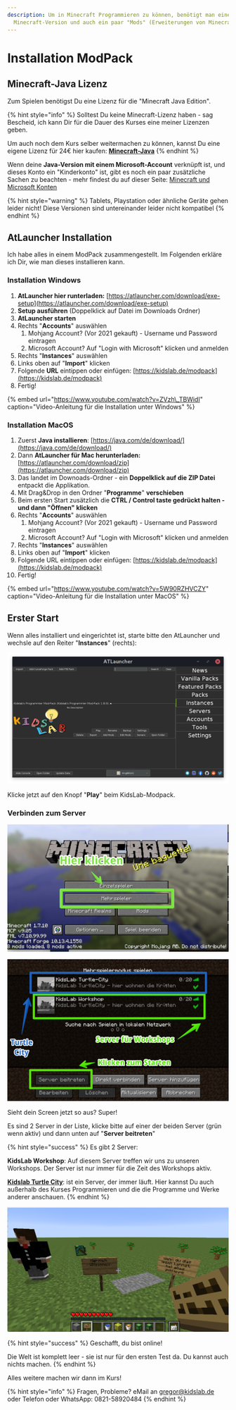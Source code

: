 ```yaml
---
description: Um in Minecraft Programmieren zu können, benötigt man eine spezielle
  Minecraft-Version und auch ein paar "Mods" (Erweiterungen von Minecraft.)
---
```


# Installation ModPack

## Minecraft-Java Lizenz

Zum Spielen benötigst Du eine Lizenz für die "Minecraft Java Edition".

{% hint style="info" %}
Solltest Du keine Minecraft-Lizenz haben - sag Bescheid, ich kann Dir für die Dauer des Kurses eine meiner Lizenzen geben.

Um auch noch dem Kurs selber weitermachen zu können, kannst Du eine eigene Lizenz für 24€ hier kaufen: [**Minecraft-Java**](https://www.minecraft.net/de-de/store/minecraft-java-edition)
{% endhint %}

Wenn deine **Java-Version mit einem Microsoft-Account** verknüpft ist, und dieses Konto ein "Kinderkonto" ist, gibt es noch ein paar zusätzliche Sachen zu beachten - mehr findest du auf dieser Seite: [Minecraft und Microsoft Konten](minecraft-und-microsoft-konten.md)

{% hint style="warning" %}
Tablets, Playstation oder ähnliche Geräte gehen leider nicht! Diese Versionen sind untereinander leider nicht kompatibel
{% endhint %}

## AtLauncher Installation

Ich habe alles in einem ModPack zusammengestellt. Im Folgenden erkläre ich Dir, wie man dieses installieren kann.

### Installation Windows

1. **AtLauncher hier runterladen:** [https://atlauncher.com/download/exe-setup](https://atlauncher.com/download/exe-setup)
2. **Setup ausführen** \(Doppelklick auf Datei im Downloads Ordner\)
3. **AtLauncher starten**
4. Rechts "**Accounts**" auswählen
   1. Mohjang Account? \(Vor 2021 gekauft\) - Username und Password eintragen
   2. Microsoft Account? Auf "Login with Microsoft" klicken und anmelden
5. Rechts "**Instances**" auswählen
6. Links oben auf "**Import**" klicken
7. Folgende **URL** eintippen oder einfügen: [https://kidslab.de/modpack](https://kidslab.de/modpack)
8. Fertig! 

{% embed url="https://www.youtube.com/watch?v=ZVzh\_TBWidI" caption="Video-Anleitung für die Installation unter Windows" %}

### **Installation MacOS**

1. Zuerst **Java installieren**: [https://java.com/de/download/](https://java.com/de/download/)
2. Dann **AtLauncher für Mac herunterladen:** [https://atlauncher.com/download/zip](https://atlauncher.com/download/zip)
3. Das landet im Downoads-Ordner - ein **Doppelklick auf die ZIP Datei** entpackt die Applikation.
4. Mit Drag&Drop in den Ordner "**Programme**" **verschieben**
5. Beim ersten Start zusätzlich die **CTRL / Control taste gedrückt halten - und dann "Öffnen" klicken**
6. Rechts "**Accounts**" auswählen
   1. Mohjang Account? \(Vor 2021 gekauft\) - Username und Password eintragen
   2. Microsoft Account? Auf "Login with Microsoft" klicken und anmelden
7. Rechts "**Instances**" auswählen
8. Links oben auf "**Import**" klicken
9. Folgende URL eintippen oder einfügen: [https://kidslab.de/modpack](https://kidslab.de/modpack)
10. Fertig! 

{% embed url="https://www.youtube.com/watch?v=5W90RZHVCZY" caption="Video-Anleitung für die Installation unter MacOS" %}

## Erster Start

Wenn alles installiert und eingerichtet ist, starte bitte den AtLauncher und wechsle auf den Reiter "**Instances**" \(rechts\):

![AtLauncher mit installiertem ModPack](../../.gitbook/assets/atlauncher.png)

Klicke jetzt auf den Knopf "**Play**" beim KidsLab-Modpack.

### Verbinden zum Server

![](../../.gitbook/assets/image%20%281%29.png)

![](../../.gitbook/assets/turtle-serverauswahl.png)

Sieht dein Screen jetzt so aus? Super!

Es sind 2 Server in der Liste, klicke bitte auf einer der beiden Server \(grün wenn aktiv\) und dann unten auf "**Server beitreten**"

{% hint style="success" %}
Es gibt 2 Server:

**KidsLab Workshop**: Auf diesem Server treffen wir uns zu unseren Workshops. Der Server ist nur immer für die Zeit des Workshops aktiv.

[**Kidslab Turtle City**](../turtlecity.md): ist ein Server, der immer läuft. Hier kannst Du auch außerhalb des Kurses Programmieren und die die Programme und Werke anderer anschauen.
{% endhint %}

![](../../.gitbook/assets/minecraft-server-screen.png)

{% hint style="success" %}
Geschafft, du bist online!

Die Welt ist komplett leer - sie ist nur für den ersten Test da. Du kannst auch nichts machen.
{% endhint %}

Alles weitere machen wir dann im Kurs!

{% hint style="info" %}
Fragen, Probleme? eMail an gregor@kidslab.de oder Telefon oder WhatsApp: 0821-58920484
{% endhint %}

